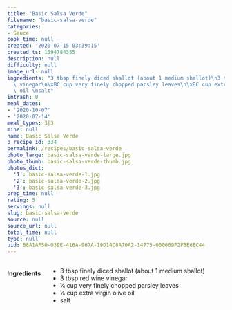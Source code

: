 ```yaml
---
title: "Basic Salsa Verde"
filename: "basic-salsa-verde"
categories:
- Sauce
cook_time: null
created: '2020-07-15 03:39:15'
created_ts: 1594784355
description: null
difficulty: null
image_url: null
ingredients: "3 tbsp finely diced shallot (about 1 medium shallot)\n3 tbsp red wine\
  \ vinegar\n\xBC cup very finely chopped parsley leaves\n\xBC cup extra virgin olive\
  \ oil \nsalt"
intrash: 0
meal_dates:
- '2020-10-07'
- '2020-07-14'
meal_types: 3|3
mine: null
name: Basic Salsa Verde
p_recipe_id: 334
permalink: /recipes/basic-salsa-verde
photo_large: basic-salsa-verde-large.jpg
photo_thumb: basic-salsa-verde-thumb.jpg
photos_dict:
  '1': basic-salsa-verde-1.jpg
  '2': basic-salsa-verde-2.jpg
  '3': basic-salsa-verde-3.jpg
prep_time: null
rating: 5
servings: null
slug: basic-salsa-verde
source: null
source_url: null
total_time: null
type: null
uid: B8A1AF50-039E-416A-967A-19D14C8A70A2-14775-000009F2FBE6BC44
---
```

<div class="large-8 medium-7 columns" id="writeup">	</div><!-- #writeup -->
</div><!-- #row-one -->
<div class="row" id="row-two">	<div class="medium-4 small-5 columns" id="ingredients"><h4>Ingredients</h4><div class="box box-ingredients content"><ul>
<li>3 tbsp finely diced shallot (about 1 medium shallot)</li>
<li>3 tbsp red wine vinegar</li>
<li>¼ cup very finely chopped parsley leaves</li>
<li>¼ cup extra virgin olive oil</li>
<li>salt</li>
</ul>
</div>	</div>	<div class="medium-6 small-7 columns" id="directions">	</div>